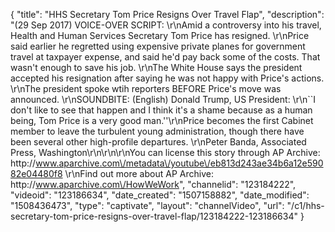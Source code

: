 {
    "title": "HHS Secretary Tom Price Resigns Over Travel Flap",
    "description": "(29 Sep 2017) VOICE-OVER SCRIPT: \r\nAmid a controversy into his travel, Health and Human Services Secretary Tom Price has resigned. \r\nPrice said earlier he regretted using expensive private planes for government travel at taxpayer expense, and said he'd pay back some of the costs.  That wasn't enough to save his job.  \r\nThe White House says the president accepted his resignation after saying he was not happy with Price's actions.   \r\nThe president spoke wtih reporters BEFORE Price's move was announced. \r\nSOUNDBITE: (English) Donald Trump, US President: \r\n``I don't like to see that happen and I think it's a shame because as a human being, Tom Price is a very good man.''\r\nPrice becomes the first Cabinet member to leave the turbulent young administration, though there have been several other high-profile departures. \r\nPeter Banda, Associated Press, Washington\r\n\r\n\r\nYou can license this story through AP Archive: http:\/\/www.aparchive.com\/metadata\/youtube\/eb813d243ae34b6a12e59082e04480f8 \r\nFind out more about AP Archive: http:\/\/www.aparchive.com\/HowWeWork",
    "channelid": "123184222",
    "videoid": "123186634",
    "date_created": "1507158882",
    "date_modified": "1508436473",
    "type": "captivate",
    "layout": "channelVideo",
    "url": "\/c1\/hhs-secretary-tom-price-resigns-over-travel-flap\/123184222-123186634"
}